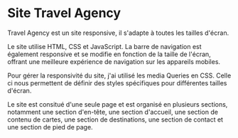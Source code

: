 # **Site Travel Agency**

Travel Agency est un site responsive, il s'adapte à toutes les tailles d'écran.

Le site utilise HTML, CSS et JavaScript. La barre de navigation est également responsive et se modifie en fonction de la taille de l'écran, offrant une meilleure expérience de navigation sur les appareils mobiles.

Pour gérer la responsivité du site, j'ai utilisé les media Queries en CSS. Celle ci nous permettent de définir des styles spécifiques pour différentes tailles d'écran.

Le site est consitué d'une seule page et est organisé en plusieurs sections, notamment une section d'en-tête, une section d'accueil, une section de contenu de cartes, une section de destinations, une section de contact et une section de pied de page.

